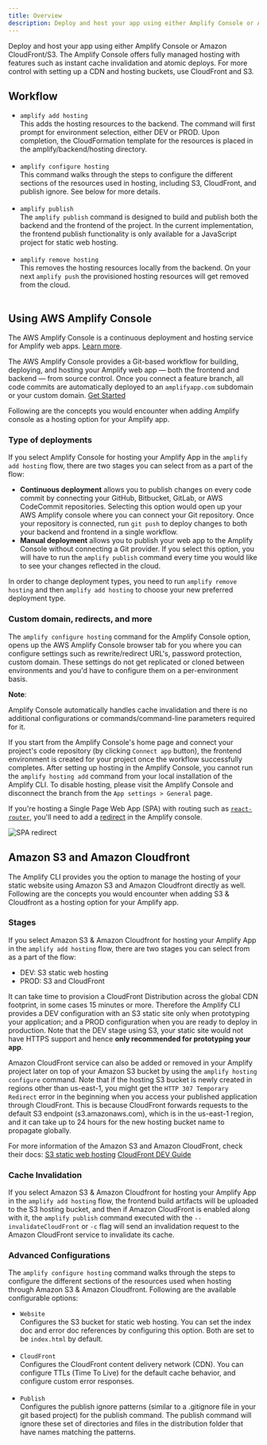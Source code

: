 ```yaml
---
title: Overview
description: Deploy and host your app using either Amplify Console or Amazon CloudFront/S3. The Amplify Console offers fully managed hosting with features such as instant cache invalidation and atomic deploys.
---
```


Deploy and host your app using either Amplify Console or Amazon CloudFront/S3. The Amplify Console offers fully managed hosting with features such as instant cache invalidation and atomic deploys. For more control with setting up a CDN and hosting buckets, use CloudFront and S3.

## Workflow

- `amplify add hosting`<br/>
This adds the hosting resources to the backend. The command will first prompt for environment selection, either DEV or PROD. Upon completion, the CloudFormation template for the resources is placed in the amplify/backend/hosting directory. <br/><br/>
- `amplify configure hosting`<br/>
This command walks through the steps to configure the different sections of the resources used in hosting, including S3, CloudFront, and publish ignore. See below for more details.<br/><br/>
- `amplify publish`<br/>
The `amplify publish` command is designed to build and publish both the backend and the frontend of the project. In the current implementation, the frontend publish functionality is only available for a JavaScript project for static web hosting.<br/><br/>
- `amplify remove hosting`<br/>
This removes the hosting resources locally from the backend. On your next `amplify push` the provisioned hosting resources will get removed from the cloud. <br/><br/>

## Using AWS Amplify Console

<amplify-callout>

The AWS Amplify Console is a continuous deployment and hosting service for Amplify web apps. [Learn more](https://console.amplify.aws).

</amplify-callout>

The AWS Amplify Console provides a Git-based workflow for building, deploying, and hosting your Amplify web app — both the frontend and backend — from source control. Once you connect a feature branch, all code commits are automatically deployed to an `amplifyapp.com` subdomain or your custom domain. [Get Started](https://docs.aws.amazon.com/amplify/latest/userguide/getting-started.html)

Following are the concepts you would encounter when adding Amplify console as a hosting option for your Amplify app.

### Type of deployments

If you select Amplify Console for hosting your Amplify App in the `amplify add hosting` flow, there are two stages you can select from as a part of the flow:

- **Continuous deployment** allows you to publish changes on every code commit by connecting your GitHub, Bitbucket, GitLab, or AWS CodeCommit repositories. Selecting this option would open up your AWS Amplify console where you can connect your Git  repository. Once your repository is connected, run `git push` to deploy changes to both your backend and frontend in a single workflow.
- **Manual deployment** allows you to publish your web app to the Amplify Console without connecting a Git provider. If you select this option, you will have to run the `amplify publish` command every time you would like to see your changes reflected in the cloud.

In order to change deployment types, you need to run `amplify remove hosting` and then `amplify add hosting` to choose your new preferred deployment type.

### Custom domain, redirects, and more

The `amplify configure hosting` command for the Amplify Console option, opens up the AWS Amplify Console browser tab for you where you can configure settings such as rewrite/redirect URL's, password protection, custom domain.
These settings do not get replicated or cloned between environments and you'd have to configure them on a per-environment basis.

**Note**:

Amplify Console automatically handles cache invalidation and there is no additional configurations or commands/command-line parameters required for it.

If you start from the Amplify Console's home page and connect your project's code repository (by clicking `Connect app` button), the frontend environment is created for your project once the workflow successfully completes. After setting up hosting in the Amplify Console, you cannot run the `amplify hosting add` command from your local installation of the Amplify CLI. To disable hosting, please visit the Amplify Console and disconnect the branch from the `App settings > General` page.

If you're hosting a Single Page Web App (SPA) with routing such as [`react-router`](https://reactrouter.com/web/guides/quick-start), you'll need to add a [redirect](https://docs.aws.amazon.com/amplify/latest/userguide/redirects.html#redirects-for-single-page-web-apps-spa) in the Amplify console.

![SPA redirect](~/images/hosting/spa-redirect.png)

## Amazon S3 and Amazon Cloudfront

The Amplify CLI provides you the option to manage the hosting of your static website using Amazon S3 and Amazon Cloudfront directly as well. Following are the concepts you would encounter when adding S3 & Cloudfront as a hosting option for your Amplify app.

### Stages

If you select Amazon S3 & Amazon Cloudfront for hosting your Amplify App in the `amplify add hosting` flow, there are two stages you can select from as a part of the flow:

- DEV:  S3 static web hosting
- PROD: S3 and CloudFront

It can take time to provision a CloudFront Distribution across the global CDN footprint, in some cases 15 minutes or more. Therefore the Amplify CLI provides a DEV configuration with an S3 static site only when prototyping your application; and a PROD configuration when you are ready to deploy in production. Note that the DEV stage using S3, your static site would not have HTTPS support and hence **only recommended for prototyping your app**.

Amazon CloudFront service can also be added or removed in your Amplify project later on top of your Amazon S3 bucket by using the `amplify hosting configure` command. Note that if the hosting S3 bucket is newly created in regions other than us-east-1, you might get the `HTTP 307 Temporary Redirect` error in the beginning when you access your published application through CloudFront. This is because CloudFront forwards requests to the default S3 endpoint (s3.amazonaws.com), which is in the us-east-1 region, and it can take up to 24 hours for the new hosting bucket name to propagate globally.

For more  information of the Amazon S3 and Amazon CloudFront, check their docs:
[S3 static web hosting](https://docs.aws.amazon.com/AmazonS3/latest/dev/WebsiteHosting.html)
[CloudFront DEV Guide](https://docs.aws.amazon.com/AmazonCloudFront/latest/DeveloperGuide/Introduction.html)

### Cache Invalidation

If you select Amazon S3 & Amazon Cloudfront for hosting your Amplify App in the `amplify add hosting` flow, the frontend build artifacts will be uploaded to the S3 hosting bucket, and then if Amazon CloudFront is enabled along with it, the `amplify publish` command executed with the `--invalidateCloudFront` or `-c` flag will send an invalidation request to the Amazon CloudFront service to invalidate its cache.

### Advanced Configurations

The `amplify configure hosting` command walks through the steps to configure the different sections of the resources used when hosting through Amazon S3 & Amazon Cloudfront. Following are the available configurable options:

- `Website`<br/>
Configures the S3 bucket for static web hosting. You can set the index doc and error doc references by configuring this option. Both are set to be `index.html` by default.<br/><br/>
- `CloudFront`<br/>
Configures the CloudFront content delivery network (CDN). You can configure TTLs (Time To Live) for the default cache behavior, and configure custom error responses.<br/><br/>
- `Publish`<br/>
Configures the publish ignore patterns (similar to a .gitignore file in your git based project) for the publish command. The publish command will ignore these set of directories and files in the distribution folder that have names matching the patterns.
